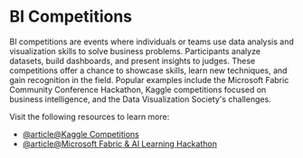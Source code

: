 # BI Competitions

BI competitions are events where individuals or teams use data analysis and visualization skills to solve business problems. Participants analyze datasets, build dashboards, and present insights to judges. These competitions offer a chance to showcase skills, learn new techniques, and gain recognition in the field. Popular examples include the Microsoft Fabric Community Conference Hackathon, Kaggle competitions focused on business intelligence, and the Data Visualization Society's challenges.

Visit the following resources to learn more:

- [@article@Kaggle Competitions](https://www.kaggle.com/competitions)
- [@article@Microsoft Fabric & AI Learning Hackathon](https://developer.microsoft.com/en-us/reactor/series/s-1393/)